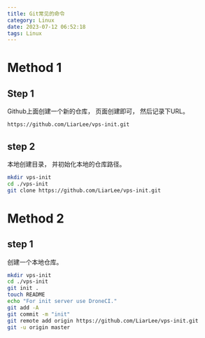 ```yaml
---
title: Git常见的命令
category: Linux
date: 2023-07-12 06:52:18
tags: Linux
---
```


# Method 1
## Step 1
Github上面创建一个新的仓库， 页面创建即可， 然后记录下URL。
```bash
https://github.com/LiarLee/vps-init.git
```

## step 2
本地创建目录， 并初始化本地的仓库路径。
```bash
mkdir vps-init
cd ./vps-init
git clone https://github.com/LiarLee/vps-init.git
```

# Method 2
## step 1 
创建一个本地仓库。
```bash
mkdir vps-init
cd ./vps-init
git init .
touch README
echo "For init server use DroneCI."
git add -A
git commit -m "init"
git remote add origin https://github.com/LiarLee/vps-init.git
git -u origin master
```
